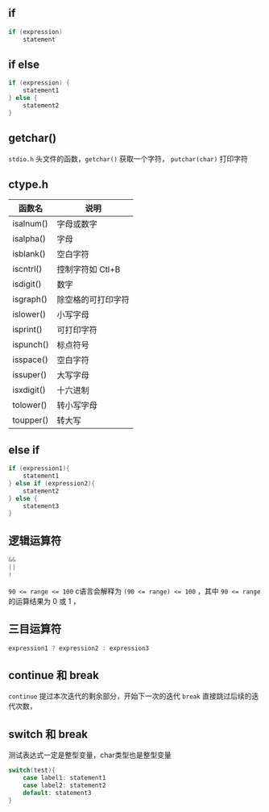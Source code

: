 
## if

```c
if (expression)
    statement
```

## if else

```c
if (expression) {
    statement1
} else {
    statement2
}
```

## getchar()

`stdio.h` 头文件的函数，`getchar()`  获取一个字符， `putchar(char)` 打印字符

## ctype.h

| 函数名 | 说明          |
| -- |-------------|
| isalnum() | 字母或数字       |
| isalpha() | 字母          |
| isblank() | 空白字符        |
| iscntrl() | 控制字符如 Ctl+B |
| isdigit() | 数字          |
| isgraph() | 除空格的可打印字符   |
| islower() | 小写字母        |
| isprint() | 可打印字符       |
| ispunch() | 标点符号        |
| isspace() | 空白字符        |
| issuper() | 大写字母 | 
| isxdigit() | 十六进制 | 
| tolower() | 转小写字母 |
| toupper() | 转大写 |


## else if

```c
if (expression1){
    statement1
} else if (expression2){
    statement2
} else {
    statement3
}
```

## 逻辑运算符

```c
&&
||
!
```

`90 <= range <= 100` c语言会解释为 `(90 <= range) <= 100` ，其中 `90 <= range` 的运算结果为 0 或 1 ，


## 三目运算符

```c
expression1 ? expression2 : expression3
```

## continue 和 break

`continue` 提过本次迭代的剩余部分，开始下一次的迭代
`break` 直接跳过后续的迭代次数，

## switch 和 break

测试表达式一定是整型变量，char类型也是整型变量

```c
switch(test){
    case label1: statement1
    case label2: statement2
    default: statement3
}
```